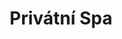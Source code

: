 ---
layout: "pages/privatni-spa.njk"

title: 'Privátní Spa'
description: 'Privátní Spa v Chateau Orlice nabízí luxusní wellness pouze pro vás. Dopřejte si klid, soukromí a nezapomenutelný relax v srdci přírody.'
permalink: 'cs/privatni-spa/'

eleventyNavigation:
  key: Privátní Spa
  parent: Služby a zážitky
  order: 300


landing:
  breadcrumbsHome: Domů
  breadcrumbsCurrent: Privátní Spa

  heading: Privátní Spa

  mouseIconAlt: Ikona počítačové myši

  imageUrl: /assets/images/wellness/wellness-4.jpg
  imageAlt: Žena na privátním spa


contentOne:
  topper: Privátní Spa
  heading: Privátní spa v historické tvrzi, relax jako za časů králů

  imageUrl: /assets/images/private-spa/private-spa.jpg
  imageAlt: Žena na masáži v privátním spa

  paragraphs:
    - text: Unikněte každodennímu shonu a vstupte do místa, kde se čas zpomalil... V srdci staleté tvrze, za masivními zdmi vonícími historií, vás čeká soukromé spa, které probouzí všechny smysly. Teplo otevřeného ohně, praskání dřeva – atmosféra, která vás přenese do jiné doby. Diskrétnost, soukromí a noblesa – ideální pro romantický večer nebo výjimečné chvíle ve dvou.

  cta: Rezervace
---